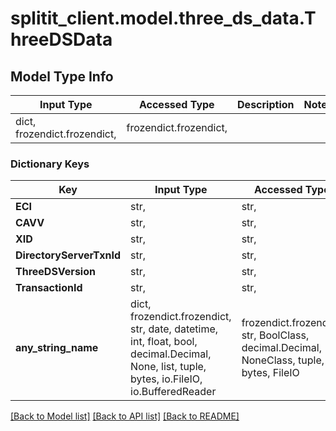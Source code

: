 # splitit_client.model.three_ds_data.ThreeDSData

## Model Type Info
Input Type | Accessed Type | Description | Notes
------------ | ------------- | ------------- | -------------
dict, frozendict.frozendict,  | frozendict.frozendict,  |  | 

### Dictionary Keys
Key | Input Type | Accessed Type | Description | Notes
------------ | ------------- | ------------- | ------------- | -------------
**ECI** | str,  | str,  |  | [optional] 
**CAVV** | str,  | str,  |  | [optional] 
**XID** | str,  | str,  |  | [optional] 
**DirectoryServerTxnId** | str,  | str,  |  | [optional] 
**ThreeDSVersion** | str,  | str,  |  | [optional] 
**TransactionId** | str,  | str,  |  | [optional] 
**any_string_name** | dict, frozendict.frozendict, str, date, datetime, int, float, bool, decimal.Decimal, None, list, tuple, bytes, io.FileIO, io.BufferedReader | frozendict.frozendict, str, BoolClass, decimal.Decimal, NoneClass, tuple, bytes, FileIO | any string name can be used but the value must be the correct type | [optional]

[[Back to Model list]](../../README.md#documentation-for-models) [[Back to API list]](../../README.md#documentation-for-api-endpoints) [[Back to README]](../../README.md)

